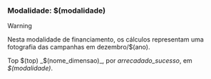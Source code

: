 ### Modalidade: $(modalidade)

<!--Valor Total Arrecadado-->
> [!WARNING] 
> Nesta modalidade de financiamento, os cálculos representam
> uma fotografia das campanhas em dezembro/$(ano).

Top $(top) _$(nome_dimensao)_, por _arrecadado_sucesso_, em _$(modalidade)_.
